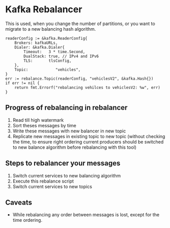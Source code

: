 # Kafka Rebalancer

This is used, when you change the number of partitions, or you want to migrate
to a new balancing hash algorithm.


``` golang
readerConfig := &kafka.ReaderConfig{
	Brokers: kafkaURLs,
	Dialer: &kafka.Dialer{
		Timeout:   3 * time.Second,
		DualStack: true, // IPv4 and IPv6
		TLS:       tlsConfig,
	},
	Topic:            "vehicles",
}
err := rebalance.Topic(readerConfig, "vehiclesV2", &kafka.Hash{})
if err != nil {
	return fmt.Errorf("rebalancing vehilces to vehiclesV2: %w", err)
}
```

## Progress of rebalancing in rebalancer

1. Read till high watermark
2. Sort theses messages by time
3. Write these messages with new balancer in new topic
4. Replicate new messages in existing topic to new topic (without checking the
   time, to ensure right ordering current producers should be switched to new
   balance algorithm before rebalancing with this tool)

## Steps to rebalancer your messages

1. Switch current services to new balancing algorithm
2. Execute this rebalance script
3. Switch current services to new topics

## Caveats

- While rebalancing any order between messages is lost, except for the time
ordering.
